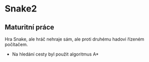 # Snake2
## Maturitní práce

Hra Snake, ale hráč nehraje sám, ale proti druhému hadovi řízeném počítačem.
* Na hledání cesty byl použit algoritmus A*
